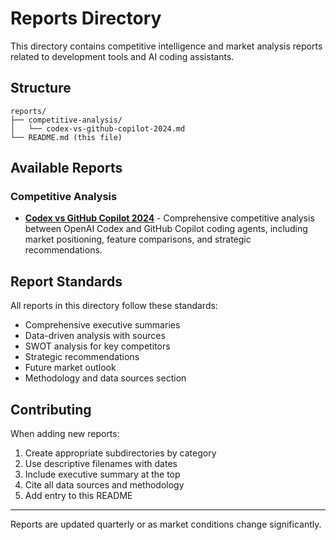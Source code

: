 # Reports Directory

This directory contains competitive intelligence and market analysis reports related to development tools and AI coding assistants.

## Structure

```
reports/
├── competitive-analysis/
│   └── codex-vs-github-copilot-2024.md
└── README.md (this file)
```

## Available Reports

### Competitive Analysis
- **[Codex vs GitHub Copilot 2024](competitive-analysis/codex-vs-github-copilot-2024.md)** - Comprehensive competitive analysis between OpenAI Codex and GitHub Copilot coding agents, including market positioning, feature comparisons, and strategic recommendations.

## Report Standards

All reports in this directory follow these standards:
- Comprehensive executive summaries
- Data-driven analysis with sources
- SWOT analysis for key competitors
- Strategic recommendations
- Future market outlook
- Methodology and data sources section

## Contributing

When adding new reports:
1. Create appropriate subdirectories by category
2. Use descriptive filenames with dates
3. Include executive summary at the top
4. Cite all data sources and methodology
5. Add entry to this README

---

Reports are updated quarterly or as market conditions change significantly.